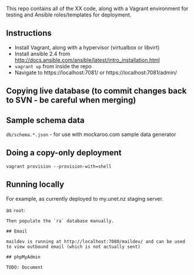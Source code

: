 

This repo contains all of the XX code, along with a Vagrant environment for testing and Ansible roles/templates for deployment.

## Instructions

* Install Vagrant, along with a hypervisor (virtualbox or libvirt)
* Install ansible 2.4 from http://docs.ansible.com/ansible/latest/intro_installation.html
* `vagrant up` from inside the repo
* Navigate to https://localhost:7081/ or https://localhost:7081/admin/


## Copying live database (to commit changes back to SVN - be careful when merging)



## Sample schema data

`db/schema.*.json` - for use with mockaroo.com sample data generator

## Doing a copy-only deployment

`vagrant provision --provision-with=shell`

## Running locally

For example, as currently deployed to my.unet.nz staging server.

as `root`:


```
Then populate the `ra` database manually.

## Email

maildev is running at http://localhost:7080/maildev/ and can be used to view outbound email (which is not actually sent)

## phpMyAdmin

TODO: Document

